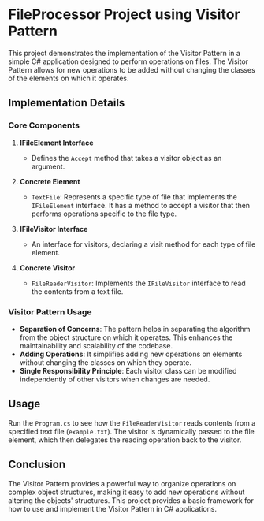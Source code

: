 # FileProcessor Project using Visitor Pattern

This project demonstrates the implementation of the Visitor Pattern in a simple C# application designed to perform operations on files. The Visitor Pattern allows for new operations to be added without changing the classes of the elements on which it operates.

## Implementation Details

### Core Components

1. **IFileElement Interface**
    - Defines the `Accept` method that takes a visitor object as an argument.

2. **Concrete Element**
    - `TextFile`: Represents a specific type of file that implements the `IFileElement` interface. It has a method to accept a visitor that then performs operations specific to the file type.

3. **IFileVisitor Interface**
    - An interface for visitors, declaring a visit method for each type of file element.

4. **Concrete Visitor**
    - `FileReaderVisitor`: Implements the `IFileVisitor` interface to read the contents from a text file.

### Visitor Pattern Usage

- **Separation of Concerns**: The pattern helps in separating the algorithm from the object structure on which it operates. This enhances the maintainability and scalability of the codebase.
- **Adding Operations**: It simplifies adding new operations on elements without changing the classes on which they operate.
- **Single Responsibility Principle**: Each visitor class can be modified independently of other visitors when changes are needed.

## Usage

Run the `Program.cs` to see how the `FileReaderVisitor` reads contents from a specified text file (`example.txt`). The visitor is dynamically passed to the file element, which then delegates the reading operation back to the visitor.

## Conclusion

The Visitor Pattern provides a powerful way to organize operations on complex object structures, making it easy to add new operations without altering the objects' structures. This project provides a basic framework for how to use and implement the Visitor Pattern in C# applications.
